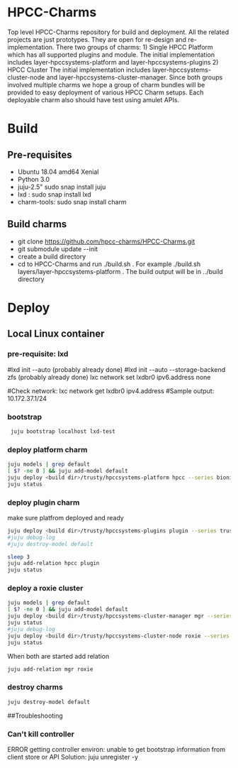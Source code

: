 # HPCC-Charms
Top level HPCC-Charms repository for build and deployment. All the related projects are just prototypes. They are open for re-design and re-implementation. There two groups of charms: 1) Single HPCC Platform which has all supported plugins and module. The initial implementation includes layer-hpccsystems-platform and layer-hpccsystems-plugins 2) HPCC Cluster The initial implementation includes layer-hpccsystems-cluster-node and layer-hpccsystems-cluster-manager. Since both groups involved multiple charms we hope a group of charm bundles will be provided to easy deployment of various HPCC Charm setups. Each deployable charm also should have test using amulet APIs.


# Build
##  Pre-requisites
- Ubuntu 18.04 amd64 Xenial
- Python 3.0
- juju-2.5" sudo snap install juju 
- lxd : sudo snap install lxd
- charm-tools: sudo snap install charm

## Build charms
- git clone https://github.com/hpcc-charms/HPCC-Charms.git
- git submodule update --init
- create a build directory
- cd to HPCC-Charms and run ./build.sh <source dir>. For example ./build.sh layers/layer-hpccsystems-platform . The build output will be in ../build directory

# Deploy
## Local Linux container
### pre-requisite: lxd
#lxd init --auto (probably already done)
#lxd init --auto --storage-backend zfs (probably already done)
lxc network set lxdbr0 ipv6.address none

#Check network: lxc network get lxdbr0 ipv4.address
#Sample output: 10.172.37.1/24

### bootstrap
```sh
 juju bootstrap localhost lxd-test
```
### deploy platform charm
```sh
juju models | grep default
[ $? -ne 0 ] && juju add-model default
juju deploy <build dir>/trusty/hpccsystems-platform hpcc --series bionic
juju status
```

### deploy plugin charm
make sure platfrom deployed and ready
```sh
juju deploy <build dir>/trusty/hpccsystems-plugins plugin --series trusty
#juju debug-log
#juju destroy-model default

sleep 3
juju add-relation hpcc plugin
juju status
```

### deploy a roxie cluster
```sh
juju models | grep default
[ $? -ne 0 ] && juju add-model default
juju deploy <build dir>/trusty/hpccsystems-cluster-manager mgr --series trusty
juju status
#juju debug-log
juju deploy <build dir>/trusty/hpccsystems-cluster-node roxie --series trusty
juju status
```
When both are started add relation
```sh
juju add-relation mgr roxie
```


### destroy charms
```sh
juju destroy-model default
```


##Troubleshooting
### Can't kill controller
ERROR getting controller environ: unable to get bootstrap information from client store or API
Solution: juju unregister -y <controller name>
